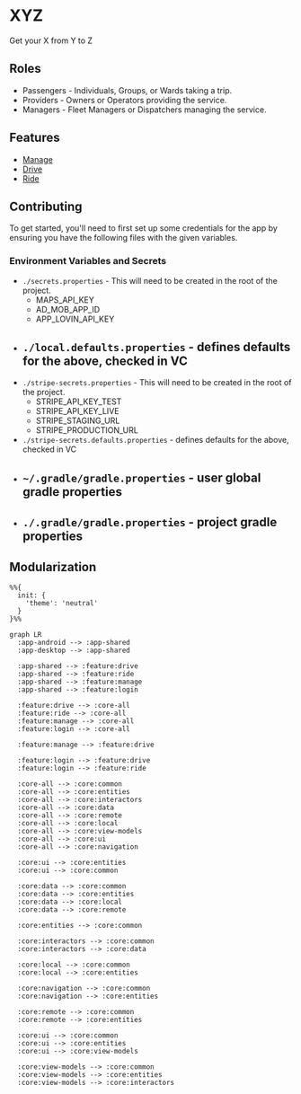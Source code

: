 # XYZ
Get your X from Y to Z

## Roles
* Passengers - Individuals, Groups, or Wards taking a trip.
* Providers - Owners or Operators providing the service.
* Managers - Fleet Managers or Dispatchers managing the service.

## Features
* [Manage](./feature/manage/README.md)
* [Drive](./feature/drive/README.md)
* [Ride](./feature/ride/README.md)

## Contributing

To get started, you'll need to first set up some credentials for the app by ensuring you have the following files with the given variables.

### Environment Variables and Secrets
- `./secrets.properties` - This will need to be created in the root of the project.
  - MAPS_API_KEY
  - AD_MOB_APP_ID
  - APP_LOVIN_API_KEY
- `./local.defaults.properties` - defines defaults for the above, checked in VC
  - 
- `./stripe-secrets.properties` - This will need to be created in the root of the project.
  - STRIPE_API_KEY_TEST
  - STRIPE_API_KEY_LIVE
  - STRIPE_STAGING_URL
  - STRIPE_PRODUCTION_URL
- `./stripe-secrets.defaults.properties` - defines defaults for the above, checked in VC
- `~/.gradle/gradle.properties` - user global gradle properties
  - 
- `./.gradle/gradle.properties` - project gradle properties
  -

## Modularization

```mermaid
%%{
  init: {
    'theme': 'neutral'
  }
}%%

graph LR
  :app-android --> :app-shared
  :app-desktop --> :app-shared
  
  :app-shared --> :feature:drive
  :app-shared --> :feature:ride
  :app-shared --> :feature:manage
  :app-shared --> :feature:login
  
  :feature:drive --> :core-all
  :feature:ride --> :core-all
  :feature:manage --> :core-all
  :feature:login --> :core-all
  
  :feature:manage --> :feature:drive
  
  :feature:login --> :feature:drive
  :feature:login --> :feature:ride
  
  :core-all --> :core:common
  :core-all --> :core:entities
  :core-all --> :core:interactors
  :core-all --> :core:data
  :core-all --> :core:remote
  :core-all --> :core:local
  :core-all --> :core:view-models
  :core-all --> :core:ui
  :core-all --> :core:navigation
  
  :core:ui --> :core:entities
  :core:ui --> :core:common
  
  :core:data --> :core:common
  :core:data --> :core:entities
  :core:data --> :core:local
  :core:data --> :core:remote
  
  :core:entities --> :core:common
  
  :core:interactors --> :core:common
  :core:interactors --> :core:data
  
  :core:local --> :core:common
  :core:local --> :core:entities
  
  :core:navigation --> :core:common
  :core:navigation --> :core:entities
  
  :core:remote --> :core:common
  :core:remote --> :core:entities
  
  :core:ui --> :core:common
  :core:ui --> :core:entities
  :core:ui --> :core:view-models
  
  :core:view-models --> :core:common
  :core:view-models --> :core:entities
  :core:view-models --> :core:interactors
```
